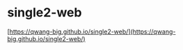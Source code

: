 # single2-web

[https://qwang-big.github.io/single2-web/](https://qwang-big.github.io/single2-web/)
